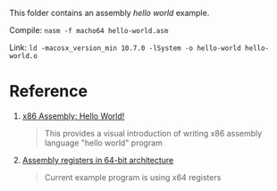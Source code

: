 This folder contains an assembly *hello world* example.


Compile: `nasm -f macho64 hello-world.asm`

Link: `ld -macosx_version_min 10.7.0 -lSystem -o hello-world hello-world.o`


# Reference 

1. [x86 Assembly: Hello World!](https://www.youtube.com/watch?v=HgEGAaYdABA)

    > This provides a visual introduction of writing x86 assembly language "hello world" program

2. [Assembly registers in 64-bit architecture](https://stackoverflow.com/questions/20637569/assembly-registers-in-64-bit-architecture#answer-20637866)

    > Current example program is using x64 registers
